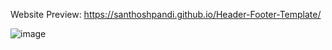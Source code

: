 Website Preview:  https://santhoshpandi.github.io/Header-Footer-Template/

![image](https://github.com/user-attachments/assets/c0c7e6db-7229-4fc9-8558-ac27948b9434)

 
